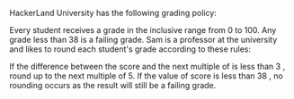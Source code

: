 HackerLand University has the following grading policy:

Every student receives a grade in the inclusive range from 0 to 100.
Any grade less than 38  is a failing grade.
Sam is a professor at the university and likes to round each student's grade  according to these rules:

If the difference between the score and the next multiple of  is less than 3 , round  up to the next multiple of 5.
If the value of score is less than 38 , no rounding occurs as the result will still be a failing grade.
